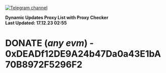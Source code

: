 [![Telegram channel](https://img.shields.io/endpoint?url=https://runkit.io/damiankrawczyk/telegram-badge/branches/master?url=https://t.me/n4z4v0d)](https://t.me/n4z4v0d) 

**Dynamic Updates Proxy List with Proxy Checker**  
**Last Updated: 17.12.23 02:55**

# DONATE (_any evm_) - 0xDEADf12DE9A24b47Da0a43E1bA70B8972F5296F2
